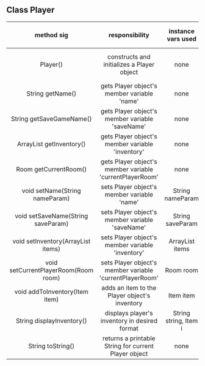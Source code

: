 ## Class Player

| method sig | responsibility | instance vars used | other class methods called | objects used with method calls | lines of code |
|:----------:|:--------------:|:------------------:|:--------------------------:|:------------------------------:|:-------------:|
| Player() | constructs and initializes a Player object | none | setName(), setSaveName(), setInventory(), setCurrentPlayerRoom() | none | 6 |
| String getName() | gets Player object's member variable 'name' | none | none | none | 3 |
| String getSaveGameName() | gets Player object's member variable 'saveName' | none | none | none | 3 |
| ArrayList<Item> getInventory() | gets Player object's member variable 'inventory' | none | none | none | 3 |
| Room getCurrentRoom() | gets Player object's member variable 'currentPlayerRoom' | none | none | none | 3 |
| void setName(String nameParam) | sets Player object's member variable 'name' | String nameParam | none | none | 3 |
| void setSaveName(String saveParam) | sets Player object's member variable 'saveName' | String saveParam | none | none | 3 |
| void setInventory(ArrayList<Item> items) | sets Player object's member variable 'inventory' | ArrayList<Item> items | none | none | 3 |
| void setCurrentPlayerRoom(Room room) | sets Player object's member variable 'currentPlayerRoom' | Room room | none | none | 3 |
| void addToInventory(Item item) | adds an item to the Player object's inventory | Item item | none | none | 3 |
| String displayInventory() | displays player's inventory in desired format | String string, Item i | getInventory() | Item: inventoryItemPrint() | 11 |
| String toString() | returns a printable String for current Player object | none | none | none | 12 |
